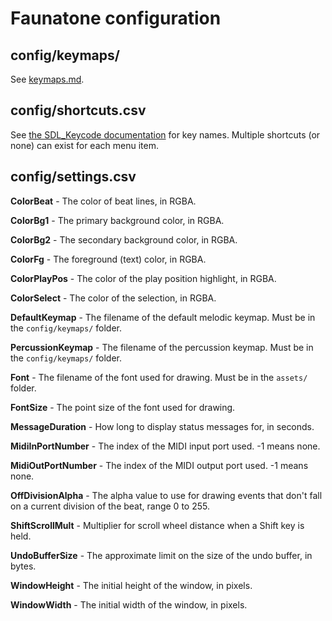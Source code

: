 # Faunatone configuration

## config/keymaps/

See
[keymaps.md](https://github.com/jangler/faunatone/blob/master/docs/keymaps.md).

## config/shortcuts.csv

See [the SDL_Keycode documentation](https://wiki.libsdl.org/SDL_Keycode) for
key names. Multiple shortcuts (or none) can exist for each menu item.

## config/settings.csv

**ColorBeat** - The color of beat lines, in RGBA.

**ColorBg1** - The primary background color, in RGBA.

**ColorBg2** - The secondary background color, in RGBA.

**ColorFg** - The foreground (text) color, in RGBA.

**ColorPlayPos** - The color of the play position highlight, in RGBA.

**ColorSelect** - The color of the selection, in RGBA.

**DefaultKeymap** - The filename of the default melodic keymap. Must be in the
`config/keymaps/` folder.

**PercussionKeymap** - The filename of the percussion keymap. Must be in the
`config/keymaps/` folder.

**Font** - The filename of the font used for drawing. Must be in the `assets/`
folder.

**FontSize** - The point size of the font used for drawing.

**MessageDuration** - How long to display status messages for, in seconds.

**MidiInPortNumber** - The index of the MIDI input port used. -1 means none.

**MidiOutPortNumber** - The index of the MIDI output port used. -1 means none.

**OffDivisionAlpha** - The alpha value to use for drawing events that don't
fall on a current division of the beat, range 0 to 255.

**ShiftScrollMult** - Multiplier for scroll wheel distance when a Shift key is held.

**UndoBufferSize** - The approximate limit on the size of the undo buffer, in bytes.

**WindowHeight** - The initial height of the window, in pixels.

**WindowWidth** - The initial width of the window, in pixels.
